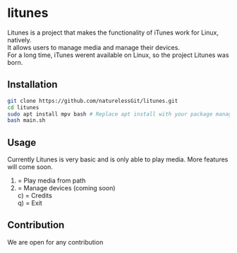 # litunes
Litunes is a project that makes the functionality of iTunes work for Linux, natively. \
It allows users to manage media and manage their devices. \
For a long time, iTunes werent available on Linux, so the project Litunes was born.

## Installation

```bash
git clone https://github.com/naturelessGit/litunes.git
cd litunes
sudo apt install mpv bash # Replace apt install with your package manager
bash main.sh
```

## Usage
Currently Litunes is very basic and is only able to play media. More features will come soon. 
1) = Play media from path 
2) = Manage devices (coming soon)  \
c) = Credits \
q) = Exit 


## Contribution
We are open for any contribution

